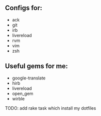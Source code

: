 ## Configs for:

* ack
* git
* irb
* livereload
* rvm
* vim
* zsh

## Useful gems for me:

* google-translate
* hirb
* livereload
* open_gem
* wirble

TODO: add rake task which install my dotfiles
